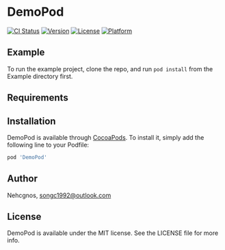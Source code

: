 # DemoPod

[![CI Status](https://img.shields.io/travis/Nehcgnos/DemoPod.svg?style=flat)](https://travis-ci.org/Nehcgnos/DemoPod)
[![Version](https://img.shields.io/cocoapods/v/DemoPod.svg?style=flat)](https://cocoapods.org/pods/DemoPod)
[![License](https://img.shields.io/cocoapods/l/DemoPod.svg?style=flat)](https://cocoapods.org/pods/DemoPod)
[![Platform](https://img.shields.io/cocoapods/p/DemoPod.svg?style=flat)](https://cocoapods.org/pods/DemoPod)

## Example

To run the example project, clone the repo, and run `pod install` from the Example directory first.

## Requirements

## Installation

DemoPod is available through [CocoaPods](https://cocoapods.org). To install
it, simply add the following line to your Podfile:

```ruby
pod 'DemoPod'
```

## Author

Nehcgnos, songc1992@outlook.com

## License

DemoPod is available under the MIT license. See the LICENSE file for more info.
